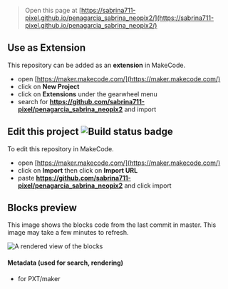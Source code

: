 
> Open this page at [https://sabrina711-pixel.github.io/penagarcia_sabrina_neopix2/](https://sabrina711-pixel.github.io/penagarcia_sabrina_neopix2/)

## Use as Extension

This repository can be added as an **extension** in MakeCode.

* open [https://maker.makecode.com/](https://maker.makecode.com/)
* click on **New Project**
* click on **Extensions** under the gearwheel menu
* search for **https://github.com/sabrina711-pixel/penagarcia_sabrina_neopix2** and import

## Edit this project ![Build status badge](https://github.com/sabrina711-pixel/penagarcia_sabrina_neopix2/workflows/MakeCode/badge.svg)

To edit this repository in MakeCode.

* open [https://maker.makecode.com/](https://maker.makecode.com/)
* click on **Import** then click on **Import URL**
* paste **https://github.com/sabrina711-pixel/penagarcia_sabrina_neopix2** and click import

## Blocks preview

This image shows the blocks code from the last commit in master.
This image may take a few minutes to refresh.

![A rendered view of the blocks](https://github.com/sabrina711-pixel/penagarcia_sabrina_neopix2/raw/master/.github/makecode/blocks.png)

#### Metadata (used for search, rendering)

* for PXT/maker
<script src="https://makecode.com/gh-pages-embed.js"></script><script>makeCodeRender("{{ site.makecode.home_url }}", "{{ site.github.owner_name }}/{{ site.github.repository_name }}");</script>
